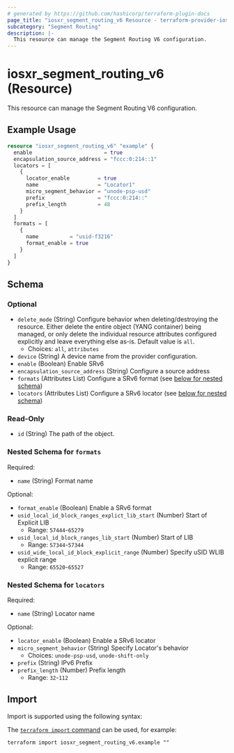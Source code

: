 ```yaml
---
# generated by https://github.com/hashicorp/terraform-plugin-docs
page_title: "iosxr_segment_routing_v6 Resource - terraform-provider-iosxr"
subcategory: "Segment Routing"
description: |-
  This resource can manage the Segment Routing V6 configuration.
---
```


# iosxr_segment_routing_v6 (Resource)

This resource can manage the Segment Routing V6 configuration.

## Example Usage

```terraform
resource "iosxr_segment_routing_v6" "example" {
  enable                       = true
  encapsulation_source_address = "fccc:0:214::1"
  locators = [
    {
      locator_enable         = true
      name                   = "Locator1"
      micro_segment_behavior = "unode-psp-usd"
      prefix                 = "fccc:0:214::"
      prefix_length          = 48
    }
  ]
  formats = [
    {
      name          = "usid-f3216"
      format_enable = true
    }
  ]
}
```

<!-- schema generated by tfplugindocs -->
## Schema

### Optional

- `delete_mode` (String) Configure behavior when deleting/destroying the resource. Either delete the entire object (YANG container) being managed, or only delete the individual resource attributes configured explicitly and leave everything else as-is. Default value is `all`.
  - Choices: `all`, `attributes`
- `device` (String) A device name from the provider configuration.
- `enable` (Boolean) Enable SRv6
- `encapsulation_source_address` (String) Configure a source address
- `formats` (Attributes List) Configure a SRv6 format (see [below for nested schema](#nestedatt--formats))
- `locators` (Attributes List) Configure a SRv6 locator (see [below for nested schema](#nestedatt--locators))

### Read-Only

- `id` (String) The path of the object.

<a id="nestedatt--formats"></a>
### Nested Schema for `formats`

Required:

- `name` (String) Format name

Optional:

- `format_enable` (Boolean) Enable a SRv6 format
- `usid_local_id_block_ranges_explict_lib_start` (Number) Start of Explicit LIB
  - Range: `57444`-`65279`
- `usid_local_id_block_ranges_lib_start` (Number) Start of LIB
  - Range: `57344`-`57344`
- `usid_wide_local_id_block_explicit_range` (Number) Specify uSID WLIB explicit range
  - Range: `65520`-`65527`


<a id="nestedatt--locators"></a>
### Nested Schema for `locators`

Required:

- `name` (String) Locator name

Optional:

- `locator_enable` (Boolean) Enable a SRv6 locator
- `micro_segment_behavior` (String) Specify Locator's behavior
  - Choices: `unode-psp-usd`, `unode-shift-only`
- `prefix` (String) IPv6 Prefix
- `prefix_length` (Number) Prefix length
  - Range: `32`-`112`

## Import

Import is supported using the following syntax:

The [`terraform import` command](https://developer.hashicorp.com/terraform/cli/commands/import) can be used, for example:

```shell
terraform import iosxr_segment_routing_v6.example ""
```
